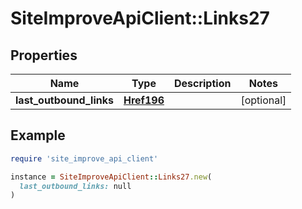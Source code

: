 # SiteImproveApiClient::Links27

## Properties

| Name | Type | Description | Notes |
| ---- | ---- | ----------- | ----- |
| **last_outbound_links** | [**Href196**](Href196.md) |  | [optional] |

## Example

```ruby
require 'site_improve_api_client'

instance = SiteImproveApiClient::Links27.new(
  last_outbound_links: null
)
```


